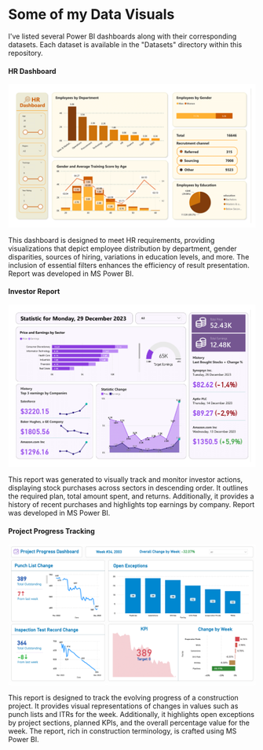 # Some of my Data Visuals

I've listed several Power BI dashboards along with their corresponding datasets. Each dataset is available in the "Datasets" directory within this repository.

#### HR Dashboard

![my-data-visuals](./datasets/hr.png)

This dashboard is designed to meet HR requirements, providing visualizations that depict employee distribution by department, gender disparities, sources of hiring, variations in education levels, and more. The inclusion of essential filters enhances the efficiency of result presentation. Report was developed in MS Power BI.

#### Investor Report

![my-data-visuals](./datasets/investor_report.png)


This report was generated to visually track and monitor investor actions, displaying stock purchases across sectors in descending order. It outlines the required plan, total amount spent, and returns. Additionally, it provides a history of recent purchases and highlights top earnings by company. Report was developed in MS Power BI.


#### Project Progress Tracking

![my-data-visuals](./datasets/project_progress.png)

This report is designed to track the evolving progress of a construction project. It provides visual representations of changes in values such as punch lists and ITRs for the week. Additionally, it highlights open exceptions by project sections, planned KPIs, and the overall percentage value for the week. The report, rich in construction terminology, is crafted using MS Power BI.
